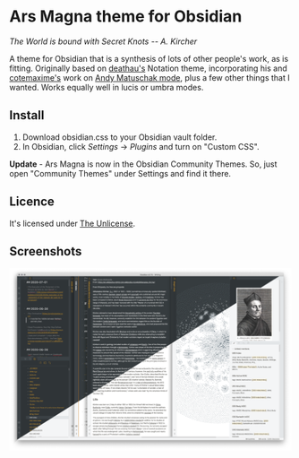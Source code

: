 # Ars Magna theme for Obsidian

_The World is bound with Secret Knots  -- A. Kircher_

A theme for Obsidian that is a synthesis of lots of other people's work, as is fitting. Originally based on [deathau's](https://github.com/deathau) Notation theme, incorporating his and [cotemaxime's](https://github.com/cotemaxime) work on [Andy Matuschak mode](https://forum.obsidian.md/t/andy-matuschak-mode-v2-7-updated-for-0-7-new-panes/170), plus a few other things that I wanted. Works equally well in lucis or umbra modes.

## Install

1. Download obsidian.css to your Obsidian vault folder.
2. In Obsidian, click _Settings_ → _Plugins_ and turn on "Custom CSS".

**Update** - Ars Magna is now in the Obsidian Community Themes. So, just open "Community Themes" under Settings and find it there. 

## Licence

It's licensed under [The Unlicense](./LICENSE).


## Screenshots

![](arsmagna.png)
